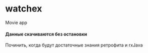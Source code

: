 # watchex
Movie app
 
 #### Данные скачиваются без остановки
 Починить, когда будут достаточные знания ретрофита и rxJava
 
